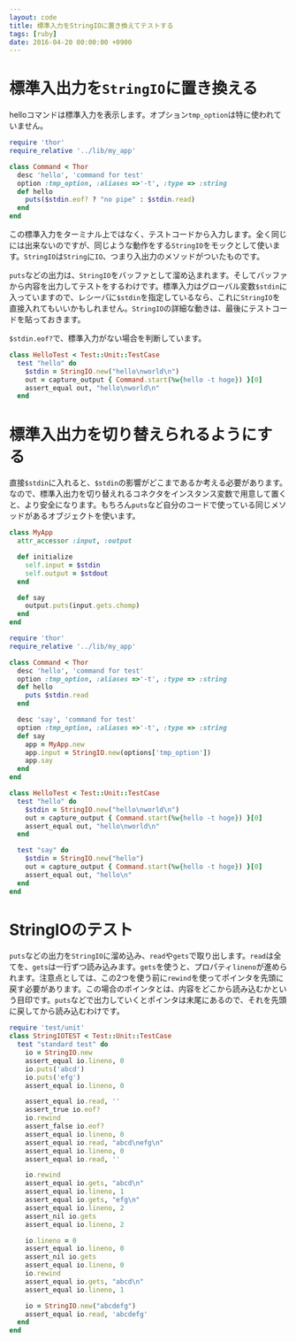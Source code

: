 ```yaml
---
layout: code
title: 標準入力をStringIOに置き換えてテストする
tags: [ruby]
date: 2016-04-20 00:00:00 +0900
---
```


# 標準入出力を`StringIO`に置き換える

helloコマンドは標準入力を表示します。オプション`tmp_option`は特に使われていません。

```ruby
require 'thor'
require_relative '../lib/my_app'

class Command < Thor
  desc 'hello', 'command for test'
  option :tmp_option, :aliases =>'-t', :type => :string
  def hello
    puts($stdin.eof? ? "no pipe" : $stdin.read)
  end
end
```

この標準入力をターミナル上ではなく、テストコードから入力します。全く同じには出来ないのですが、同じような動作をする`StringIO`をモックとして使います。`StringIO`は`String`に`IO`、つまり入出力のメソッドがついたものです。

`puts`などの出力は、`StringIO`をバッファとして溜め込まれます。そしてバッファから内容を出力してテストをするわけです。標準入力はグローバル変数`$stdin`に入っていますので、レシーバに`$stdin`を指定しているなら、これに`StringIO`を直接入れてもいいかもしれません。`StringIO`の詳細な動きは、最後にテストコードを貼っておきます。

`$stdin.eof?`で、標準入力がない場合を判断しています。

```ruby
class HelloTest < Test::Unit::TestCase
  test "hello" do
    $stdin = StringIO.new("hello\nworld\n")
    out = capture_output { Command.start(%w{hello -t hoge}) }[0]
    assert_equal out, "hello\nworld\n"
  end
```

# 標準入出力を切り替えられるようにする

直接`$stdin`に入れると、`$stdin`の影響がどこまであるか考える必要があります。なので、標準入出力を切り替えれるコネクタをインスタンス変数で用意して置くと、より安全になります。もちろん`puts`など自分のコードで使っている同じメソッドがあるオブジェクトを使います。

```ruby
class MyApp
  attr_accessor :input, :output

  def initialize
    self.input = $stdin
    self.output = $stdout
  end

  def say
    output.puts(input.gets.chomp)
  end
end
```

```ruby
require 'thor'
require_relative '../lib/my_app'

class Command < Thor
  desc 'hello', 'command for test'
  option :tmp_option, :aliases =>'-t', :type => :string
  def hello
    puts $stdin.read
  end

  desc 'say', 'command for test'
  option :tmp_option, :aliases =>'-t', :type => :string
  def say
    app = MyApp.new
    app.input = StringIO.new(options['tmp_option'])
    app.say
  end
end
```

```ruby
class HelloTest < Test::Unit::TestCase
  test "hello" do
    $stdin = StringIO.new("hello\nworld\n")
    out = capture_output { Command.start(%w{hello -t hoge}) }[0]
    assert_equal out, "hello\nworld\n"
  end

  test "say" do
    $stdin = StringIO.new("hello")
    out = capture_output { Command.start(%w{hello -t hoge}) }[0]
    assert_equal out, "hello\n"
  end
end
```

# StringIOのテスト

`puts`などの出力を`StringIO`に溜め込み、`read`や`gets`で取り出します。`read`は全てを、`gets`は一行ずつ読み込みます。`gets`を使うと、プロパティ`lineno`が進められます。注意点としては、この2つを使う前に`rewind`を使ってポインタを先頭に戻す必要があります。この場合のポインタとは、内容をどこから読み込むかという目印です。`puts`などで出力していくとポインタは末尾にあるので、それを先頭に戻してから読み込むわけです。

```ruby
require 'test/unit'
class StringIOTEST < Test::Unit::TestCase
  test "standard test" do
    io = StringIO.new
    assert_equal io.lineno, 0
    io.puts('abcd')
    io.puts('efg')
    assert_equal io.lineno, 0

    assert_equal io.read, ''
    assert_true io.eof?
    io.rewind
    assert_false io.eof?
    assert_equal io.lineno, 0
    assert_equal io.read, "abcd\nefg\n"
    assert_equal io.lineno, 0
    assert_equal io.read, ''

    io.rewind
    assert_equal io.gets, "abcd\n"
    assert_equal io.lineno, 1
    assert_equal io.gets, "efg\n"
    assert_equal io.lineno, 2
    assert_nil io.gets
    assert_equal io.lineno, 2

    io.lineno = 0
    assert_equal io.lineno, 0
    assert_nil io.gets
    assert_equal io.lineno, 0
    io.rewind
    assert_equal io.gets, "abcd\n"
    assert_equal io.lineno, 1

    io = StringIO.new("abcdefg")
    assert_equal io.read, 'abcdefg'
  end
end
```
